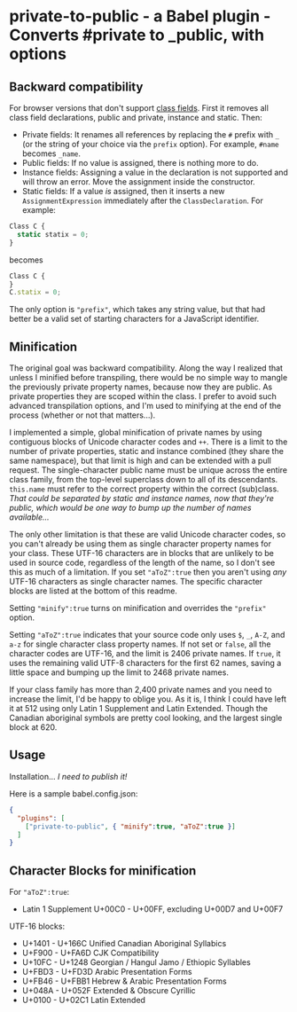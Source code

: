 # private-to-public - a Babel plugin - Converts #private to _public, with options
## Backward compatibility
For browser versions that don't support [class fields](https://caniuse.com/?search=class%20fields). First it removes all class field declarations, public and private, instance and static. Then:
- Private fields: It renames all references by replacing the `#` prefix with `_` (or the string of your choice via the `prefix` option). For example, `#name` becomes `_name`.
- Public fields: If no value is assigned, there is nothing more to do.
- Instance fields: Assigning a value in the declaration is not supported and will throw an error. Move the assignment inside the constructor.
- Static fields: If a value *is* assigned, then it inserts a new `AssignmentExpression` immediately after the `ClassDeclaration`. For example:
```js
Class C {
  static statix = 0;
}
```
becomes
```js
Class C {
}
C.statix = 0;
```
The only option is `"prefix"`, which takes any string value, but that had better be a valid set of starting characters for a JavaScript identifier.

## Minification
The original goal was backward compatibility. Along the way I realized that unless I minified before transpiling, there would be no simple way to mangle the previously private property names, because now they are public. As private properties they are scoped within the class. I prefer to avoid such advanced transpilation options, and I'm used to minifying at the end of the process (whether or not that matters...).

I implemented a simple, global minification of private names by using contiguous blocks of Unicode character codes and `++`. There is a limit to the number of private properties, static and instance combined (they share the same namespace), but that limit is high and can be extended with a pull request. The single-character public name must be unique across the entire class family, from the top-level superclass down to all of its descendants. `this.name` must refer to the correct property within the correct (sub)class.  *That could be separated by static and instance names, now that they're public, which would be one way to bump up the number of names available...*

The only other limitation is that these are valid Unicode character codes, so you can't already be using them as single character property names for your class. These UTF-16 characters are in blocks that are unlikely to be used in source code, regardless of the length of the name, so I don't see this as much of a limitation. If you set `"aToZ":true` then you aren't using *any* UTF-16 characters as single character names. The specific character blocks are listed at the bottom of this readme.

Setting `"minify":true` turns on minification and overrides the `"prefix"` option.

Setting `"aToZ":true` indicates that your source code only uses `$`, `_`, `A-Z`, and `a-z` for single character class property names. If not set or `false`, all the character codes are UTF-16, and the limit is 2406 private names. If `true`, it uses the remaining valid UTF-8 characters for the first 62 names, saving a little space and bumping up the limit to 2468 private names.

If your class family has more than 2,400 private names and you need to increase the limit, I'd be happy to oblige you. As it is, I think I could have left it at 512 using only Latin 1 Supplement and Latin Extended. Though the Canadian aboriginal symbols are pretty cool looking, and the largest single block at 620.

## Usage
Installation... *I need to publish it!*

Here is a sample babel.config.json:
```json
{
  "plugins": [
    ["private-to-public", { "minify":true, "aToZ":true }]
  ]
}
```
## Character Blocks for minification
For `"aToZ":true`:
- Latin 1 Supplement U+00C0 - U+00FF, excluding U+00D7 and U+00F7

UTF-16 blocks:
- U+1401 - U+166C Unified Canadian Aboriginal Syllabics
- U+F900 - U+FA6D CJK Compatibility
- U+10FC - U+1248 Georgian / Hangul Jamo / Ethiopic Syllables
- U+FBD3 - U+FD3D Arabic Presentation Forms
- U+FB46 - U+FBB1 Hebrew & Arabic Presentation Forms
- U+048A - U+052F Extended & Obscure Cyrillic
- U+0100 - U+02C1 Latin Extended
